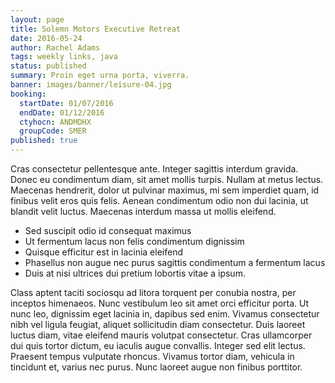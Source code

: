 ```yaml
---
layout: page
title: Solemn Motors Executive Retreat
date: 2016-05-24
author: Rachel Adams
tags: weekly links, java
status: published
summary: Proin eget urna porta, viverra.
banner: images/banner/leisure-04.jpg
booking:
  startDate: 01/07/2016
  endDate: 01/12/2016
  ctyhocn: ANDMDHX
  groupCode: SMER
published: true
---
```

Cras consectetur pellentesque ante. Integer sagittis interdum gravida. Donec eu condimentum diam, sit amet mollis turpis. Nullam at metus lectus. Maecenas hendrerit, dolor ut pulvinar maximus, mi sem imperdiet quam, id finibus velit eros quis felis. Aenean condimentum odio non dui lacinia, ut blandit velit luctus. Maecenas interdum massa ut mollis eleifend.

* Sed suscipit odio id consequat maximus
* Ut fermentum lacus non felis condimentum dignissim
* Quisque efficitur est in lacinia eleifend
* Phasellus non augue nec purus sagittis condimentum a fermentum lacus
* Duis at nisi ultrices dui pretium lobortis vitae a ipsum.

Class aptent taciti sociosqu ad litora torquent per conubia nostra, per inceptos himenaeos. Nunc vestibulum leo sit amet orci efficitur porta. Ut nunc leo, dignissim eget lacinia in, dapibus sed enim. Vivamus consectetur nibh vel ligula feugiat, aliquet sollicitudin diam consectetur. Duis laoreet luctus diam, vitae eleifend mauris volutpat consectetur. Cras ullamcorper dui quis tortor dictum, eu iaculis augue convallis. Integer sed elit lectus. Praesent tempus vulputate rhoncus. Vivamus tortor diam, vehicula in tincidunt et, varius nec purus. Nunc laoreet augue non finibus porttitor.
